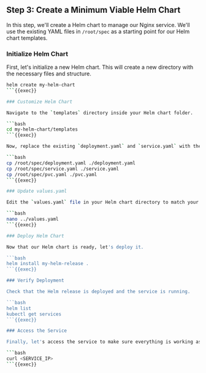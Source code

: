 ## Step 3: Create a Minimum Viable Helm Chart

In this step, we'll create a Helm chart to manage our Nginx service. We'll use the existing YAML files in `/root/spec` as a starting point for our Helm chart templates.

### Initialize Helm Chart

First, let's initialize a new Helm chart. This will create a new directory with the necessary files and structure.

```bash
helm create my-helm-chart
```{{exec}}

### Customize Helm Chart

Navigate to the `templates` directory inside your Helm chart folder.

```bash
cd my-helm-chart/templates
```{{exec}}

Now, replace the existing `deployment.yaml` and `service.yaml` with the ones from `/root/spec`.

```bash
cp /root/spec/deployment.yaml ./deployment.yaml
cp /root/spec/service.yaml ./service.yaml
cp /root/spec/pvc.yaml ./pvc.yaml
```{{exec}}

### Update values.yaml

Edit the `values.yaml` file in your Helm chart directory to match your specific needs. For example, you can specify the image and tag you want to use.

```bash
nano ../values.yaml
```{{exec}}

### Deploy Helm Chart

Now that our Helm chart is ready, let's deploy it.

```bash
helm install my-helm-release .
```{{exec}}

### Verify Deployment

Check that the Helm release is deployed and the service is running.

```bash
helm list
kubectl get services
```{{exec}}

### Access the Service

Finally, let's access the service to make sure everything is working as expected.

```bash
curl <SERVICE_IP>
```{{exec}}
